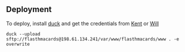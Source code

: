 ## Deployment

To deploy, install [duck](https://duck.sh/) and get the credentials from [Kent](mailto:kpytlik@webershandwick.com) or [Will](mailto:will.smith@webershandwick.com)

`duck --upload sftp://flasthmacards@198.61.134.241/var/www/flasthmacards/www . -e overwrite`